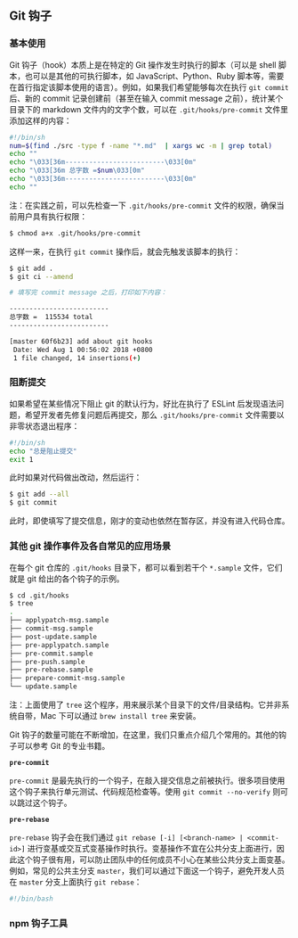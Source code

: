 ## Git 钩子

### 基本使用

Git 钩子（hook）本质上是在特定的 Git 操作发生时执行的脚本（可以是 shell 脚本，也可以是其他的可执行脚本，如 JavaScript、Python、Ruby 脚本等，需要在首行指定该脚本使用的语言）。例如，如果我们希望能够每次在执行 `git commit` 后、新的 commit 记录创建前（甚至在输入 commit message 之前），统计某个目录下的 markdown 文件内的文字个数，可以在 `.git/hooks/pre-commit` 文件里添加这样的内容：

```bash
#!/bin/sh
num=$(find ./src -type f -name "*.md"  | xargs wc -m | grep total)
echo ""
echo "\033[36m-------------------------\033[0m"
echo "\033[36m 总字数 =$num\033[0m"
echo "\033[36m-------------------------\033[0m"
echo ""
```

注：在实践之前，可以先检查一下 `.git/hooks/pre-commit` 文件的权限，确保当前用户具有执行权限：

```bash
$ chmod a+x .git/hooks/pre-commit
```

这样一来，在执行 `git commit` 操作后，就会先触发该脚本的执行：

```bash
$ git add .
$ git ci --amend

# 填写完 commit message 之后，打印如下内容：

-------------------------
总字数 =  115534 total
-------------------------

[master 60f6b23] add about git hooks
 Date: Wed Aug 1 00:56:02 2018 +0800
 1 file changed, 14 insertions(+)
```

### 阻断提交

如果希望在某些情况下阻止 git 的默认行为，好比在执行了 ESLint 后发现语法问题，希望开发者先修复问题后再提交，那么 `.git/hooks/pre-commit` 文件需要以非零状态退出程序：

```bash
#!/bin/sh
echo "总是阻止提交"
exit 1
```

此时如果对代码做出改动，然后运行：

```bash
$ git add --all
$ git commit
```

此时，即使填写了提交信息，刚才的变动也依然在暂存区，并没有进入代码仓库。

### 其他 git 操作事件及各自常见的应用场景

在每个 git 仓库的 `.git/hooks` 目录下，都可以看到若干个 `*.sample` 文件，它们就是 git 给出的各个钩子的示例。

```bash
$ cd .git/hooks
$ tree
.
├── applypatch-msg.sample
├── commit-msg.sample
├── post-update.sample
├── pre-applypatch.sample
├── pre-commit.sample
├── pre-push.sample
├── pre-rebase.sample
├── prepare-commit-msg.sample
└── update.sample
```

注：上面使用了 `tree` 这个程序，用来展示某个目录下的文件/目录结构。它并非系统自带，Mac 下可以通过 `brew install tree` 来安装。

Git 钩子的数量可能在不断增加，在这里，我们只重点介绍几个常用的。其他的钩子可以参考 Git 的专业书籍。

**`pre-commit`**

`pre-commit` 是最先执行的一个钩子，在敲入提交信息之前被执行。很多项目使用这个钩子来执行单元测试、代码规范检查等。使用 `git commit --no-verify` 则可以跳过这个钩子。

**`pre-rebase`**

`pre-rebase` 钩子会在我们通过 `git rebase [-i] [<branch-name> | <commit-id>]` 进行变基或交互式变基操作时执行。变基操作不宜在公共分支上面进行，因此这个钩子很有用，可以防止团队中的任何成员不小心在某些公共分支上面变基。例如，常见的公共主分支 `master`，我们可以通过下面这一个钩子，避免开发人员在 `master` 分支上面执行 `git rebase`：

```bash
#!/bin/bash
```


### npm 钩子工具
